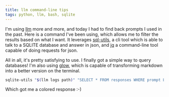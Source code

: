 ```yaml
---
title: llm command-line tips
tags: python, llm, bash, sqlite
---
```


I'm using [llm](https://llm.datasette.io) more and more, and today I had to find back prompts I used in the past. Here is a command I've been using, which allows me to filter the results based on what I want. It leverages [sql-utils](https://sqlutils.datasette.io), a cli tool which is able to talk to a SQLITE database and answer in json, and [jq](https://github.com/jqlang/jq) a command-line tool capable of doing requests for json.

All in all, it's pretty satisfying to use. I finally got a simple way to query databases! I'm also using [glow](https://github.com/charmbracelet/glow), which is capable of transforming markdown into a better version on the terminal.

```bash
sqlite-utils "$(llm logs path)" "SELECT * FROM responses WHERE prompt LIKE '%search%'" | jq '.[].response' -r | glow
````

Which got me a colored response :-)
